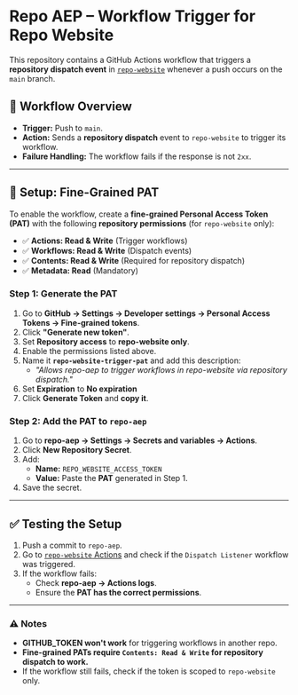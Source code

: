 # Repo AEP – Workflow Trigger for Repo Website

This repository contains a GitHub Actions workflow that triggers a **repository dispatch event** in [`repo-website`](https://github.com/andy108369/repo-website) whenever a push occurs on the `main` branch.

## 🚀 Workflow Overview

- **Trigger:** Push to `main`.
- **Action:** Sends a **repository dispatch** event to `repo-website` to trigger its workflow.
- **Failure Handling:** The workflow fails if the response is not `2xx`.

---

## 🔑 Setup: Fine-Grained PAT

To enable the workflow, create a **fine-grained Personal Access Token (PAT)** with the following **repository permissions** (for `repo-website` only):

- ✅ **Actions: Read & Write** (Trigger workflows)
- ✅ **Workflows: Read & Write** (Dispatch events)
- ✅ **Contents: Read & Write** (Required for repository dispatch)
- ✅ **Metadata: Read** (Mandatory)

### **Step 1: Generate the PAT**
1. Go to **GitHub → Settings → Developer settings → Personal Access Tokens → Fine-grained tokens**.
2. Click **"Generate new token"**.
3. Set **Repository access** to **repo-website only**.
4. Enable the permissions listed above.
5. Name it **`repo-website-trigger-pat`** and add this description:  
   - *"Allows repo-aep to trigger workflows in repo-website via repository dispatch."*
6. Set **Expiration** to **No expiration**
7. Click **Generate Token** and **copy it**.

### **Step 2: Add the PAT to `repo-aep`**
1. Go to **repo-aep → Settings → Secrets and variables → Actions**.
2. Click **New Repository Secret**.
3. Add:
   - **Name:** `REPO_WEBSITE_ACCESS_TOKEN`
   - **Value:** Paste the **PAT** generated in Step 1.
4. Save the secret.

---

## ✅ Testing the Setup

1. Push a commit to `repo-aep`.
2. Go to [`repo-website` Actions](https://github.com/andy108369/repo-website/actions) and check if the `Dispatch Listener` workflow was triggered.
3. If the workflow fails:
   - Check **repo-aep → Actions logs**.
   - Ensure the **PAT has the correct permissions**.

---

### ⚠️ Notes
- **GITHUB_TOKEN won't work** for triggering workflows in another repo.
- **Fine-grained PATs require `Contents: Read & Write` for repository dispatch to work.**
- If the workflow still fails, check if the token is scoped to `repo-website` only.
